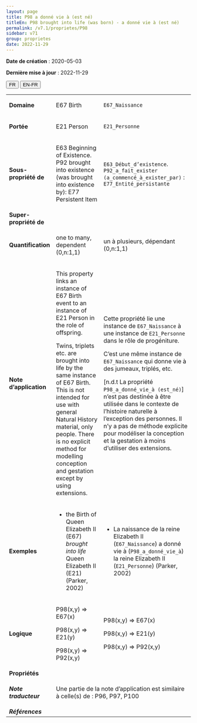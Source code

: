 ```yaml
---
layout: page
title: P98 a donné vie à (est né)
titleEn: P98 brought into life (was born) - a donné vie à (est né)
permalink: /v7.1/proprietes/P98
sidebar: v71
group: proprietes
date: 2022-11-29
---
```


**Date de création** : 2020-05-03

**Dernière mise à jour** : 2022-11-29

<div class="lang-buttons">
  <button id="fr" class="activate">FR</button>
  <button id="en-fr">EN-FR</button>
</div>

<table>
				<tbody>
				<tr>
					<td><strong>Domaine</strong></td>
					<td class="en"><p>E67 Birth</p>
							</td>
						<td><p><code class="language-plaintext highlighter-rouge">E67_Naissance</code></p>
							</td>
						</tr>
					<tr>
					<td><strong>Portée</strong></td>
					<td class="en"><p>E21 Person</p>
							</td>
						<td><p><code class="language-plaintext highlighter-rouge">E21_Personne</code> </p>
							</td>
						</tr>
					<tr>
					<td><strong>Sous-propriété de</strong></td>
					<td class="en"><p>E63 Beginning of Existence. P92 brought into existence (was brought into existence by): E77 Persistent Item</p>
							</td>
						<td><p><code class="language-plaintext highlighter-rouge">E63_Début_d’existence</code>. <code class="language-plaintext highlighter-rouge">P92_a_fait_exister (a_commencé_à_exister_par)</code> : <code class="language-plaintext highlighter-rouge">E77_Entité_persistante</code></p>
							</td>
						</tr>
					<tr>
					<td><strong>Super-propriété de</strong></td>
					<td class="en"><p></p>
							</td>
						<td><p></p>
							</td>
						</tr>
					<tr>
					<td><strong>Quantification</strong></td>
					<td class="en"><p>one to many, dependent (0,n:1,1)</p>
							</td>
						<td><p>un à plusieurs, dépendant (0,n:1,1)</p>
							</td>
						</tr>
					<tr>
					<td><strong>Note d’application</strong></td>
					<td class="en"><p>This property links an instance of E67 Birth event to an instance of E21 Person in the role of offspring.</p>
							<p>Twins, triplets etc. are brought into life by the same instance of E67 Birth. This is not intended for use with general Natural History material, only people. There is no explicit method for modelling conception and gestation except by using extensions.</p>
							</td>
						<td><p>Cette propriété lie une instance de <code class="language-plaintext highlighter-rouge">E67_Naissance</code> à une instance de <code class="language-plaintext highlighter-rouge">E21_Personne</code> dans le rôle de progéniture. </p>
							<p></p>
							<p>C’est une même instance de <code class="language-plaintext highlighter-rouge">E67_Naissance</code> qui donne vie à des jumeaux, triplés, etc. </p>
							<p></p>
							<p>[n.d.t La propriété <code class="language-plaintext highlighter-rouge">P98_a_donné_vie_à (est_né)</code>] n’est pas destinée à être utilisée dans le contexte de l’histoire naturelle à l’exception des personnes. Il n’y a pas de méthode explicite pour modéliser la conception et la gestation à moins d’utiliser des extensions.</p>
							</td>
						</tr>
					<tr>
					<td><strong>Exemples</strong></td>
					<td class="en"><ul><li><p>the Birth of Queen Elizabeth II (E67) <em>brought into life</em> Queen Elizabeth II (E21) (Parker, 2002)</p>
							</li>
									</ul></td>
						<td><ul><li><p>La naissance de la reine Elizabeth II (<code class="language-plaintext highlighter-rouge">E67_Naissance</code>) a donné vie à (<code class="language-plaintext highlighter-rouge">P98_a_donné_vie_à</code>) la reine Elizabeth II (<code class="language-plaintext highlighter-rouge">E21_Personne</code>) (Parker, 2002)</p>
							</li>
									</ul></td>
						</tr>
					<tr>
					<td><strong>Logique</strong></td>
					<td class="en"><p>P98(x,y) ⇒ E67(x)</p>
							<p>P98(x,y) ⇒ E21(y)</p>
							<p>P98(x,y) ⇒ P92(x,y)</p>
							</td>
						<td><p>P98(x,y) ⇒ E67(x)</p>
							<p>P98(x,y) ⇒ E21(y)</p>
							<p>P98(x,y) ⇒ P92(x,y)</p>
							</td>
						</tr>
					<tr>
					<td><strong>Propriétés</strong></td>
					<td class="en"><p></p>
							</td>
						<td><p></p>
							</td>
						</tr>
					<tr>
					<td><strong><em>Note traducteur</em></strong></td>
					<td colspan="2"><p>Une partie de la note d’application est similaire à celle(s) de : P96, P97, P100</p>
							</td>
						</tr>
					<tr>
					<td><strong><em>Références</em></strong></td>
					<td colspan="2"><p><em></em></p>
							</td>
						</tr>
					</tbody>
				</table>
				